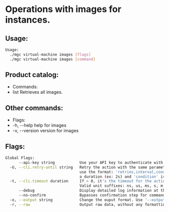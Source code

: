 # Operations with images for instances.

## Usage:
```bash
Usage:
  ./mgc virtual-machine images [flags]
  ./mgc virtual-machine images [command]
```

## Product catalog:
- Commands:
- list        Retrieves all images.

## Other commands:
- Flags:
- -h, --help      help for images
- -v, --version   version for images

## Flags:
```bash
Global Flags:
      --api-key string           Use your API key to authenticate with the API
  -U, --cli.retry-until string   Retry the action with the same parameters until the given condition is met. The flag parameters
                                 use the format: 'retries,interval,condition', where 'retries' is a positive integer, 'interval' is
                                 a duration (ex: 2s) and 'condition' is a 'engine=value' pair such as "jsonpath=expression"
  -t, --cli.timeout duration     If > 0, it's the timeout for the action execution. It's specified as numbers and unit suffix.
                                 Valid unit suffixes: ns, us, ms, s, m and h. Examples: 300ms, 1m30s
      --debug                    Display detailed log information at the debug level
      --no-confirm               Bypasses confirmation step for commands that ask a confirmation from the user
  -o, --output string            Change the ouput format. Use '--output=help' to know more details. (default "yaml")
  -r, --raw                      Output raw data, without any formatting or coloring
```

